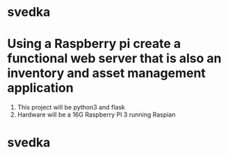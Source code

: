 # svedka
# Using a Raspberry pi create a functional web server that is also an inventory and asset management application

1. This project will be python3 and flask
2. Hardware will be a 16G Raspberry PI 3 running Raspian


# svedka
